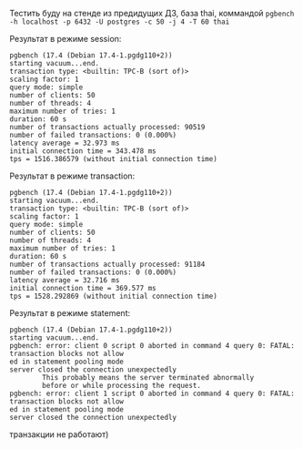 Тестить буду на стенде из предидущих ДЗ, база thai, коммандой `pgbench -h localhost -p 6432 -U postgres -c 50 -j 4 -T 60 thai`

Результат в режиме session: 
```
pgbench (17.4 (Debian 17.4-1.pgdg110+2))
starting vacuum...end.
transaction type: <builtin: TPC-B (sort of)>
scaling factor: 1
query mode: simple
number of clients: 50
number of threads: 4
maximum number of tries: 1
duration: 60 s
number of transactions actually processed: 90519
number of failed transactions: 0 (0.000%)
latency average = 32.973 ms
initial connection time = 343.478 ms
tps = 1516.386579 (without initial connection time)
```
Результат в режиме transaction:
```
pgbench (17.4 (Debian 17.4-1.pgdg110+2))
starting vacuum...end.
transaction type: <builtin: TPC-B (sort of)>
scaling factor: 1
query mode: simple
number of clients: 50
number of threads: 4
maximum number of tries: 1
duration: 60 s
number of transactions actually processed: 91184
number of failed transactions: 0 (0.000%)
latency average = 32.716 ms
initial connection time = 369.577 ms
tps = 1528.292869 (without initial connection time)
```
Результат в режиме statement:
```
pgbench (17.4 (Debian 17.4-1.pgdg110+2))
starting vacuum...end.
pgbench: error: client 0 script 0 aborted in command 4 query 0: FATAL:  transaction blocks not allow
ed in statement pooling mode
server closed the connection unexpectedly
        This probably means the server terminated abnormally
        before or while processing the request.
pgbench: error: client 1 script 0 aborted in command 4 query 0: FATAL:  transaction blocks not allow
ed in statement pooling mode
server closed the connection unexpectedly
```
транзакции не работают)

